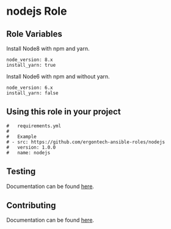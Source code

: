 nodejs Role
===

## Role Variables

Install Node8 with npm and yarn.
```
node_version: 8.x
install_yarn: true
```

Install Node6 with npm and without yarn.
```
node_version: 6.x
install_yarn: false
```

## Using this role in your project

```
#   requirements.yml
#
#   Example
# - src: https://github.com/ergontech-ansible-roles/nodejs
#   version: 1.0.0
#   name: nodejs
```

## Testing
Documentation can be found [here](docs/testing.md).

## Contributing
Documentation can be found [here](docs/contributing.md).
